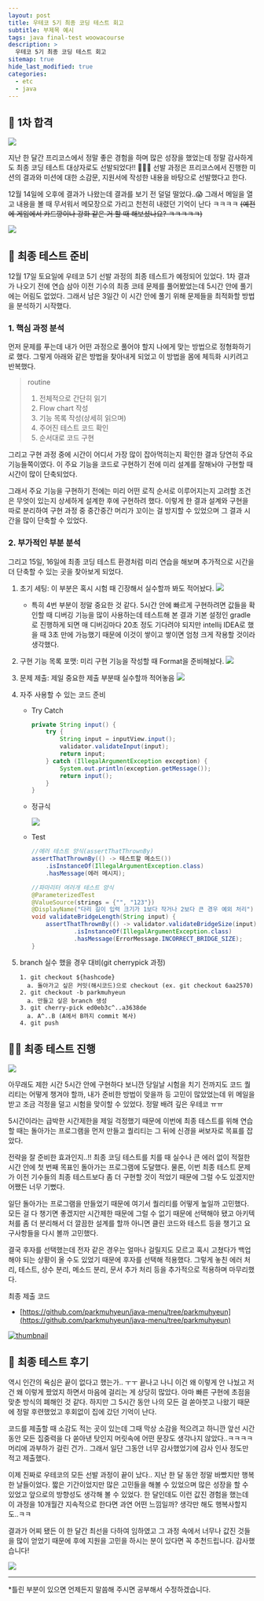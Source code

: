 ```yaml
---
layout: post
title: 우테코 5기 최종 코딩 테스트 회고
subtitle: 부제목 예시
tags: java final-test woowacourse
description: >
  우테코 5기 최종 코딩 테스트 회고
sitemap: true
hide_last_modified: true
categories:
  - etc
  - java
---
```


## 🙌 1차 합격

![](/assets//img/blog/etc/java/ft_1.png)

지난 한 달간 프리코스에서 정말 좋은 경험을 하며 많은 성장을 했었는데 정말 감사하게도 최종 코딩 테스트 대상자로도 선발되었다!! 🙇🙇🙇 선발 과정은 프리코스에서 진행한 미션의 결과와 미션에 대한 소감문, 지원서에 작성한 내용을 바탕으로 선발했다고 한다.

12월 14일에 오후에 결과가 나왔는데 결과를 보기 전 덜덜 떨었다..😱 그래서 메일을 열고 내용을 볼 때 무서워서 메모장으로 가리고 천천히 내렸던 기억이 난다 ㅋㅋㅋㅋ ~~(예전에 게임에서 카드깡이나 강화 같은 거 할 때 해보셨나요? ㅋㅋㅋㅋㅋ)~~

![](/assets//img/blog/etc/java/ft_2.png)

## 📃 최종 테스트 준비

12월 17일 토요일에 우테코 5기 선발 과정의 최종 테스트가 예정되어 있었다. 1차 결과가 나오기 전에 연습 삼아 이전 기수의 최종 코테 문제를 풀어봤었는데 5시간 안에 풀기에는 어림도 없었다. 그래서 남은 3일간 이 시간 안에 풀기 위해 문제들을 최적화할 방법을 분석하기 시작했다.

### 1. 핵심 과정 분석

먼저 문제를 푸는데 내가 어떤 과정으로 풀어야 할지 나에게 맞는 방법으로 정형화하기로 했다. 그렇게 아래와 같은 방법을 찾아내게 되었고 이 방법을 몸에 체득화 시키려고 반복했다.

>routine
>1. 전체적으로 간단히 읽기
>2. Flow chart 작성
>3. 기능 목록 작성(상세히 읽으며)
>4. 주어진 테스트 코드 확인
>5. 순서대로 코드 구현

그리고 구현 과정 중에 시간이 어디서 가장 많이 잡아먹히는지 확인한 결과 당연히 주요 기능들쪽이였다. 이 주요 기능을 코드로 구현하기 전에 미리 설계를 잘해놔야 구현할 때 시간이 많이 단축되었다.

그래서 주요 기능을 구현하기 전에는 미리 어떤 로직 순서로 이루어지는지 고려할 조건은 무엇이 있는지 상세하게 설계한 후에 구현하려 했다. 이렇게 한 결과 설계와 구현을 따로 분리하여 구현 과정 중 중간중간 머리가 꼬이는 걸 방지할 수 있었으며 그 결과 시간을 많이 단축할 수 있었다.

### 2. 부가적인 부분 분석
그리고 15일, 16일에 최종 코딩 테스트 환경처럼 미리 연습을 해보며 추가적으로 시간을 더 단축할 수 있는 곳을 찾아보게 되었다.

1. 초기 세팅: 이 부분은 혹시 시험 때 긴장해서 실수할까 봐도 적어놨다.
  ![](/assets//img/blog/etc/java/ft_3.png)
    - 특히 4번 부분이 정말 중요한 것 같다. 5시간 안에 빠르게  구현하려면 값들을 확인할 때 디버깅 기능을 많이 사용하는데 테스트해 본 결과 기본 설정인 gradle로 진행하게 되면 매 디버깅마다 20초 정도 기다려야 되지만 intellij IDEA로 했을 때 3초 만에 가능했기 때문에 이것이 쌓이고 쌓이면 엄청 크게 작용할 것이라 생각했다.
2. 구현 기능 목록 포맷: 미리 구현 기능을 작성할 때 Format을 준비해놨다.
  ![](/assets//img/blog/etc/java/ft_4.png)
3. 문제 제출: 제일 중요한 제출 부분때 실수할까 적어놓음
  ![](/assets//img/blog/etc/java/ft_5.png)
4. 자주 사용할 수 있는 코드 준비
    - Try Catch
      ```java
      private String input() {
          try {
              String input = inputView.input();
              validator.validateInput(input);
              return input;
          } catch (IllegalArgumentException exception) {
              System.out.println(exception.getMessage());
              return input();
          }
      }
      ```
    - 정규식
    
        ![](/assets//img/blog/etc/java/ft_6.png)
    - Test
      ```java
      //에러 테스트 양식(assertThatThrownBy)
      assertThatThrownBy(() -> 테스트할 메소드())
          .isInstanceOf(IllegalArgumentException.class)
          .hasMessage(에러 메시지);
      ```
      ```java
      //파마리터 여러개 테스트 양식
      @ParameterizedTest
      @ValueSource(strings = {"", "123"})
      @DisplayName("다리 길이 입력 크기가 1보다 작거나 2보다 큰 경우 예외 처리")
      void validateBridgeLength(String input) {
          assertThatThrownBy(() -> validator.validateBridgeSize(input))
                  .isInstanceOf(IllegalArgumentException.class)
                  .hasMessage(ErrorMessage.INCORRECT_BRIDGE_SIZE);
      }
      ```
5. branch 실수 했을 경우 대비(git cherrypick 과정)

    ```
    1. git checkout ${hashcode}
      a. 돌아가고 싶은 커밋(해시코드)으로 checkout (ex. git checkout 6aa2570)
    2. git checkout -b parkmuhyeun
      a. 만들고 싶은 branch 생성
    3. git cherry-pick ed0eb3c^..a3638de
      a. A^..B (A에서 B까지 commit 복사)
    4. git push
    ```

## 👨‍💻 최종 테스트 진행

![](/assets//img/blog/etc/java/ft_7.png)

아무래도 제한 시간 5시간 안에 구현하다 보니깐 당일날 시험을 치기 전까지도 코드 퀄리티는 어떻게 챙겨야 할까, 내가 준비한 방법이 맞을까 등 고민이 많았었는데 위 메일을 받고 조금 걱정을 덜고 시험을 맞이할 수 있었다. 정말 배려 깊은 우테코 ㅠㅠ

5시간이라는 급박한 시간제한을 제일 걱정했기 때문에 이번에 최종 테스트를 위해 연습할 때는 돌아가는 프로그램을 먼저 만들고 퀄리티는 그 뒤에 신경을 써보자로 목표를 잡았다.

전략을 잘 준비한 효과인지..!! 최종 코딩 테스트를 치를 때 실수나 큰 에러 없이 적절한 시간 안에 첫 번째 목표인 돌아가는 프로그램에 도달했다. 물론, 이번 최종 테스트 문제가 이전 기수들의 최종 테스트보다 좀 더 구현할 것이 적었기 때문에 그럴 수도 있겠지만 어쨌든 너무 기뻤다.

일단 돌아가는 프로그램을 만들었기 때문에 여기서 퀄리티를 어떻게 높일까 고민했다. 모든 걸 다 챙기면 좋겠지만 시간제한 때문에 그럴 수 없기 때문에 선택해야 됐고 아키텍처를 좀 더 분리해서 더 깔끔한 설계를 할까 아니면 클린 코드와 테스트 등을 챙기고 요구사항들을 다시 볼까 고민했다.

결국 후자를 선택했는데 전자 같은 경우는 얼마나 걸릴지도 모르고 혹시 고쳤다가 백업해야 되는 상황이 올 수도 있었기 때문에 후자를 선택해 적용했다. 그렇게 놓친 에러 처리, 테스트, 상수 분리, 메소드 분리, 문서 추가 처리 등을 추가적으로 적용하며 마무리했다.

최종 제출 코드
- [https://github.com/parkmuhyeun/java-menu/tree/parkmuhyeun](https://github.com/parkmuhyeun/java-menu/tree/parkmuhyeun)

[![thumbnail](/assets//img/blog/etc/java/ft_8.PNG)](https://github.com/parkmuhyeun/java-menu/tree/parkmuhyeun)


## 🎤 최종 테스트 후기

역시 인간의 욕심은 끝이 없다고 했는가.. ㅜㅜ 끝나고 나니 이건 왜 이렇게 안 나눴고 저건 왜 이렇게 짰었지 하면서 마음에 걸리는 게 상당히 많았다. 아마 빠른 구현에 초점을 맞춘 방식의 폐해인 것 같다. 하지만 그 5시간 동안 나의 모든 걸 쏟아붓고 나왔기 때문에 정말 후련했었고 후회없이 집에 갔던 기억이 난다.

코드를 제출할 때 소감도 적는 곳이 있는데 그때 막상 소감을 적으려고 하니깐 앞선 시간 동안 모든 집중력을 다 쏟아낸 탓인지 머릿속에 어떤 문장도 생각나지 않았다..ㅋㅋㅋㅋ 머리에 과부하가 걸린 건가.. 그래서 일단 그동안 너무 감사했었기에 감사 인사 정도만 적고 제출했다.

이제 진짜로 우테코의 모든 선발 과정이 끝이 났다.. 지난 한 달 동안 정말 바빴지만 행복한 날들이었다. 짧은 기간이었지만 많은 고민들을 해볼 수 있었으며 많은 성장을 할 수 있었고 앞으로의 방향성도 생각해 볼 수 있었다. 한 달인데도 이런 값진 경험을 했는데 이 과정을 10개월간 지속적으로 한다면 과연 어떤 느낌일까? 생각만 해도 행복사할지도..ㅋㅋ 

결과가 어찌 됐든 이 한 달간 최선을 다하여 임하였고 그 과정 속에서 너무나 값진 것들을 많이 얻었기 때문에 후에 지원을 고민을 하시는 분이 있다면 꼭 추천드립니다. 감사했습니다!

![](/assets//img/blog/etc/java/ft_9.jpg)

---

*틀린 부분이 있으면 언제든지 말씀해 주시면 공부해서 수정하겠습니다.